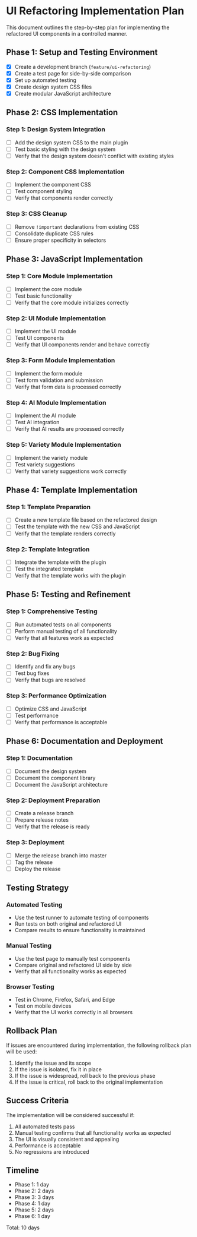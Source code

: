 # UI Refactoring Implementation Plan

This document outlines the step-by-step plan for implementing the refactored UI components in a controlled manner.

## Phase 1: Setup and Testing Environment

- [x] Create a development branch (`feature/ui-refactoring`)
- [x] Create a test page for side-by-side comparison
- [x] Set up automated testing
- [x] Create design system CSS files
- [x] Create modular JavaScript architecture

## Phase 2: CSS Implementation

### Step 1: Design System Integration
- [ ] Add the design system CSS to the main plugin
- [ ] Test basic styling with the design system
- [ ] Verify that the design system doesn't conflict with existing styles

### Step 2: Component CSS Implementation
- [ ] Implement the component CSS
- [ ] Test component styling
- [ ] Verify that components render correctly

### Step 3: CSS Cleanup
- [ ] Remove `!important` declarations from existing CSS
- [ ] Consolidate duplicate CSS rules
- [ ] Ensure proper specificity in selectors

## Phase 3: JavaScript Implementation

### Step 1: Core Module Implementation
- [ ] Implement the core module
- [ ] Test basic functionality
- [ ] Verify that the core module initializes correctly

### Step 2: UI Module Implementation
- [ ] Implement the UI module
- [ ] Test UI components
- [ ] Verify that UI components render and behave correctly

### Step 3: Form Module Implementation
- [ ] Implement the form module
- [ ] Test form validation and submission
- [ ] Verify that form data is processed correctly

### Step 4: AI Module Implementation
- [ ] Implement the AI module
- [ ] Test AI integration
- [ ] Verify that AI results are processed correctly

### Step 5: Variety Module Implementation
- [ ] Implement the variety module
- [ ] Test variety suggestions
- [ ] Verify that variety suggestions work correctly

## Phase 4: Template Implementation

### Step 1: Template Preparation
- [ ] Create a new template file based on the refactored design
- [ ] Test the template with the new CSS and JavaScript
- [ ] Verify that the template renders correctly

### Step 2: Template Integration
- [ ] Integrate the template with the plugin
- [ ] Test the integrated template
- [ ] Verify that the template works with the plugin

## Phase 5: Testing and Refinement

### Step 1: Comprehensive Testing
- [ ] Run automated tests on all components
- [ ] Perform manual testing of all functionality
- [ ] Verify that all features work as expected

### Step 2: Bug Fixing
- [ ] Identify and fix any bugs
- [ ] Test bug fixes
- [ ] Verify that bugs are resolved

### Step 3: Performance Optimization
- [ ] Optimize CSS and JavaScript
- [ ] Test performance
- [ ] Verify that performance is acceptable

## Phase 6: Documentation and Deployment

### Step 1: Documentation
- [ ] Document the design system
- [ ] Document the component library
- [ ] Document the JavaScript architecture

### Step 2: Deployment Preparation
- [ ] Create a release branch
- [ ] Prepare release notes
- [ ] Verify that the release is ready

### Step 3: Deployment
- [ ] Merge the release branch into master
- [ ] Tag the release
- [ ] Deploy the release

## Testing Strategy

### Automated Testing
- Use the test runner to automate testing of components
- Run tests on both original and refactored UI
- Compare results to ensure functionality is maintained

### Manual Testing
- Use the test page to manually test components
- Compare original and refactored UI side by side
- Verify that all functionality works as expected

### Browser Testing
- Test in Chrome, Firefox, Safari, and Edge
- Test on mobile devices
- Verify that the UI works correctly in all browsers

## Rollback Plan

If issues are encountered during implementation, the following rollback plan will be used:

1. Identify the issue and its scope
2. If the issue is isolated, fix it in place
3. If the issue is widespread, roll back to the previous phase
4. If the issue is critical, roll back to the original implementation

## Success Criteria

The implementation will be considered successful if:

1. All automated tests pass
2. Manual testing confirms that all functionality works as expected
3. The UI is visually consistent and appealing
4. Performance is acceptable
5. No regressions are introduced

## Timeline

- Phase 1: 1 day
- Phase 2: 2 days
- Phase 3: 3 days
- Phase 4: 1 day
- Phase 5: 2 days
- Phase 6: 1 day

Total: 10 days
